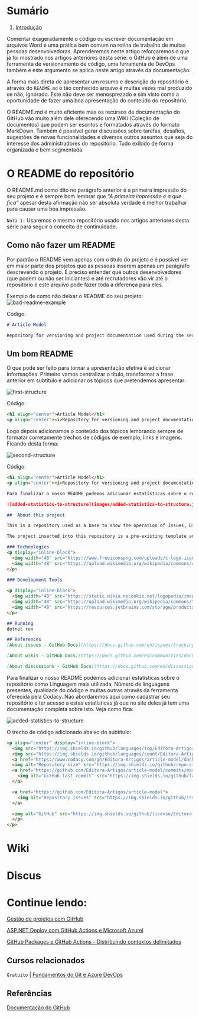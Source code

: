 # Sumário

 1. [Introdução](#introducao)

Comentar exageradamente o código ou escrever documentação em arquivos Word é uma prática bem comum na rotina de trabalho de muitas pessoas desenvolvedoras. Aprenderemos neste artigo reforçaremos o que já foi mostrado nos artigos anteriores desta série: o GitHub é além de uma ferramenta de versionamento de código, uma ferramenta de DevOps também e este argumento se aplica neste artigo através da documentação.

A forma mais direta de apresentar um resumo e descrição do repositório é através do `README.md` o tão conhecido arquivo é muitas vezes mal produzido se não, ignorado. Este não deve ser menosprezado e sim visto como a oportunidade de fazer uma boa apresentação do conteúdo do repositório.

O README.md é muito eficiente mas os recursos de documentação do GitHub vão muito além dele oferecendo uma WiKi (Coleção de documentos) que podem ser escritos e formatados através do formato MarkDown. Também é possível gerar discussões sobre tarefas, desafios, sugestões de novas funcionalidades e diversos outros assuntos que seja do interesse dos administradores do repositório. Tudo exibido de forma organizada e bem segmentada.

# O README do repositório

O README.md como dito no parágrafo anterior é a primeira impressão do seu projeto e é sempre bom lembrar que *"A primeira impressão é a que fica"* apesar desta afirmação não ser absoluta verdade é melhor trabalhar para causar uma boa impressão.

`Nota 1:` Usaremos o mesmo repositório usado nos artigos anteriores desta série para seguir o conceito de continuidade.

## Como não fazer um README

Por padrão o README vem apenas com o título do projeto e é possível ver em maior parte dos projetos que as pessoas inserem apenas um parágrafo descrevendo o projeto. É preciso entender que outros desenvolvedores (que podem ou não ser iniciantes) e até recrutadores vão vir até o repositório e este arquivo pode fazer toda a diferença para eles.

Exemplo de como não deixar o README do seu projeto:
![bad-readme-example](images/bad-readme-example.jpg)

Código:
```markdown
# Article Model

Repository for versioning and project documentation used during the series of articles on GitHub.
```

## Um bom README

O que pode ser feito para tornar a apresentação efetiva é adicionar informações. Primeiro vamos centralizar o título, transformar a frase anterior em subtítulo e adicionar os tópicos que pretendemos apresentar:

![first-structure](images/first-structure.jpg)

Código:
```markdown
<h1 align="center">Article Model</h1>
<p align="center"><i>Repository for versioning and project documentation used during the series of articles on GitHub.</i></p>
```

Logo depois adicionamos o conteúdo dos tópicos lembrando sempre de formatar corretamente trechos de códigos de exemplo, links e imagens. Ficando desta forma:

![second-structure](images/second-structure.jpg)

Código:
```markdown
<h1 align="center">Article Model</h1>
<p align="center"><i>Repository for versioning and project documentation used during the series of articles on GitHub.</i></p>

Para finalizar o nosso README podemos adicionar estatísticas sobre o repositório como Linguagem mais utilizada, Número de linguagens presentes, qualidade do código e muitas outras através da ferramenta oferecida pela Codacy. Não abordaremos aqui como cadastrar seu repositório e ter acesso a estas estatísticas já que no site deles já tem uma documentação completa sobre isto. Veja como fica:

![added-statistics-to-structure](images/added-statistics-to-structure.jpg)

##  About this project

This is a repository used as a base to show the operation of Issues, Discussions, Wiki and other GitHub resources in addition to code versioning..

The project inserted into this repository is a pre-existing template and is used as a basis for displaying statistical data about it.

### Technologies
<p display="inline-block">
  <img width="48" src="https://www.freeiconspng.com/uploads/c-logo-icon-18.png" alt="csharp-logo"/>
  <img width="48" src="https://upload.wikimedia.org/wikipedia/commons/d/d0/Blazor.png" alt="blazor-logo"/>
</p>
                                                                                                  
### Development Tools

<p display="inline-block">
  <img width="48" src="https://static.wikia.nocookie.net/logopedia/images/e/ec/Microsoft_Visual_Studio_2022.svg" alt="vs-logo"/>
  <img width="48" src="https://upload.wikimedia.org/wikipedia/commons/thumb/9/9a/Visual_Studio_Code_1.35_icon.svg/2048px-Visual_Studio_Code_1.35_icon.svg.png" alt="vscode-logo"/>
  <img width="48" src="https://resources.jetbrains.com/storage/products/rider/img/meta/rider_logo_300x300.png" alt="rider-logo"/>
</p>

## Running
dotnet run

## References
[About issues - GitHub Docs](https://docs.github.com/en/issues/tracking-your-work-with-issues/about-issues)

[About wikis - GitHub Docs](https://docs.github.com/en/communities/documenting-your-project-with-wikis/about-wikis)

[About discussions - GitHub Docs](https://docs.github.com/en/discussions/collaborating-with-your-community-using-discussions/about-discussions)

```

Para finalizar o nosso README podemos adicionar estatísticas sobre o repositório como Linguagem mais utilizada, Número de linguagens presentes, qualidade do código e muitas outras através da ferramenta oferecida pela Codacy. Não abordaremos aqui como cadastrar seu repositório e ter acesso a estas estatísticas já que no site deles já tem uma documentação completa sobre isto. Veja como fica:

![added-statistics-to-structure](images/added-statistics-to-structure.jpg)

O trecho de código adicionado abaixo do subtítulo:
```markdown
<p align="center" display="inline-block">
  <img src="https://img.shields.io/github/languages/top/Editora-Artigos/article-model" alt="top-language"/>
  <img src="https://img.shields.io/github/languages/count/Editora-Artigos/article-model.svg" alt="number-of-languages"/>
  <a href="https://www.codacy.com/gh/Editora-Artigos/article-model/dashboard?utm_source=github.com&amp;utm_medium=referral&amp;utm_content=Editora-Artigos/article-model&amp;utm_campaign=Badge_Grade"><img src="https://app.codacy.com/project/badge/Grade/a148a172d5b6471098a0f0166b08e542"/></a>
  <img alt="Repository size" src="https://img.shields.io/github/repo-size/Editora-Artigos/article-model.svg">
  <a href="https://github.com/Editora-Artigos/article-model/commits/master">
    <img alt="GitHub last commit" src="https://img.shields.io/github/last-commit/Editora-Artigos/article-model.svg">
  </a>

  <a href="https://github.com/Editora-Artigos/article-model">
    <img alt="Repository issues" src="https://img.shields.io/github/issues/Editora-Artigos/article-model.svg">
  </a>

  <img alt="GitHub" src="https://img.shields.io/github/license/Editora-Artigos/article-model.svg">
  </p>
</p>
```

# Wiki

# Discus

# Continue lendo:

[Gestão de projetos com GitHub](https://balta.io/blog/gestao-de-projetos-com-github)

[ASP.NET Deploy com GitHub Actions e Microsoft Azurel](https://balta.io/blog/aspnet-deploy-github-actions-azure)

[GitHub Packages e GitHub Actions - Distribuindo contextos delimitados](https://balta.io/blog/github-packages-github-actions-distribuindo-contextos-delimitados)

## Cursos relacionados

`Gratuito` | [Fundamentos do Git e Azure DevOps](https://balta.io/cursos/fundamentos-git-azure-devops)

<div id='ref'></div> 

## Referências
[Documentação do GitHub](https://docs.github.com/)